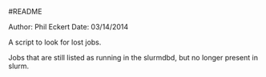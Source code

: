 
#README

Author: Phil Eckert
Date: 03/14/2014

A script to look for lost jobs.  

Jobs that are still listed as running in the slurmdbd, but no longer present in slurm.
